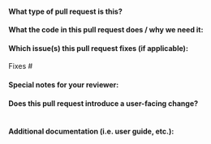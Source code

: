 <!--  Thanks for sending a pull request!  Here are some tips for you:

1. If this is your first time, please read our contributor guidelines: https://github.com/butlergroup/google_maps_places_autocomplete_widgets_butlerfork/blob/main/CONTRIBUTING.md
2. Please ensure you've tested your code on as many OS platforms and architectures as you can before submitting your pull request for review, especially if this is a release targeted pull request.
-->

#### What type of pull request is this?

<!--
Add one of the following kinds:
/kind bugfix
/kind cleanup
/kind documentation
/kind new-feature
-->

#### What the code in this pull request does / why we need it:

#### Which issue(s) this pull request fixes (if applicable):

Fixes #

#### Special notes for your reviewer:

#### Does this pull request introduce a user-facing change?
<!--
If no, just write "NONE" in the release-note block below.
If yes, a release note is required:
Enter your extended release note in the block below. If the pull request requires additional action from users switching to the new release, include the string "action required".
-->
```release-note:

```

#### Additional documentation (i.e. user guide, etc.):

